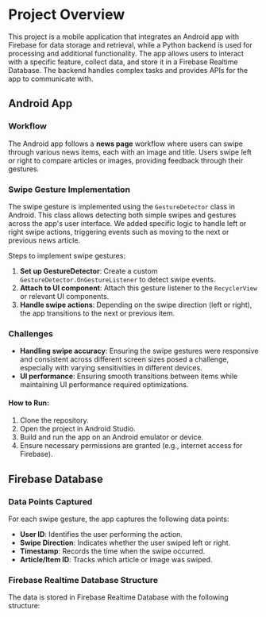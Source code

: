 # Project Overview

This project is a mobile application that integrates an Android app with Firebase for data storage and retrieval, while a Python backend is used for processing and additional functionality. The app allows users to interact with a specific feature, collect data, and store it in a Firebase Realtime Database. The backend handles complex tasks and provides APIs for the app to communicate with.

## Android App

### Workflow
The Android app follows a **news page** workflow where users can swipe through various news items, each with an image and title. Users swipe left or right to compare articles or images, providing feedback through their gestures.

### Swipe Gesture Implementation
The swipe gesture is implemented using the `GestureDetector` class in Android. This class allows detecting both simple swipes and gestures across the app's user interface. We added specific logic to handle left or right swipe actions, triggering events such as moving to the next or previous news article.

Steps to implement swipe gestures:
1. **Set up GestureDetector**: Create a custom `GestureDetector.OnGestureListener` to detect swipe events.
2. **Attach to UI component**: Attach this gesture listener to the `RecyclerView` or relevant UI components.
3. **Handle swipe actions**: Depending on the swipe direction (left or right), the app transitions to the next or previous item.

### Challenges
- **Handling swipe accuracy**: Ensuring the swipe gestures were responsive and consistent across different screen sizes posed a challenge, especially with varying sensitivities in different devices.
- **UI performance**: Ensuring smooth transitions between items while maintaining UI performance required optimizations.

#### How to Run:
1. Clone the repository.
2. Open the project in Android Studio.
3. Build and run the app on an Android emulator or device.
4. Ensure necessary permissions are granted (e.g., internet access for Firebase).

## Firebase Database

### Data Points Captured
For each swipe gesture, the app captures the following data points:
- **User ID**: Identifies the user performing the action.
- **Swipe Direction**: Indicates whether the user swiped left or right.
- **Timestamp**: Records the time when the swipe occurred.
- **Article/Item ID**: Tracks which article or image was swiped.

### Firebase Realtime Database Structure
The data is stored in Firebase Realtime Database with the following structure:
